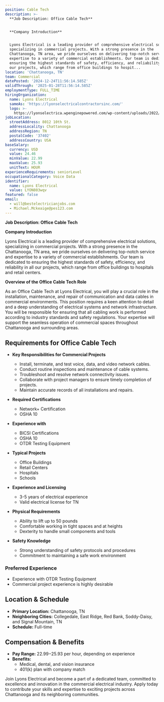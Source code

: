 ```yaml
---
position: Cable Tech
description: >-
  **Job Description: Office Cable Tech**


  **Company Introduction**


  Lyons Electrical is a leading provider of comprehensive electrical solutions,
  specializing in commercial projects. With a strong presence in the
  Chattanooga, TN area, we pride ourselves on delivering top-notch service and
  expertise to a variety of commercial establishments. Our team is dedicated to
  ensuring the highest standards of safety, efficiency, and reliability in all
  our projects, which range from office buildings to hospit...
location: 'Chattanooga, TN'
team: Commercial
datePosted: '2024-12-24T11:56:14.585Z'
validThrough: '2025-01-28T11:56:14.585Z'
employmentType: FULL_TIME
hiringOrganization:
  name: Lyons Electrical
  sameAs: 'https://lyonselectricalcontractorsinc.com/'
  logo: >-
    https://lyonselectrica.wpenginepowered.com/wp-content/uploads/2022/10/cropped-IMG_1061.jpg
jobLocation:
  streetAddress: 8012 10th St.
  addressLocality: Chattanooga
  addressRegion: TN
  postalCode: '37402'
  addressCountry: USA
baseSalary:
  currency: USD
  value: 24.46
  minValue: 22.99
  maxValue: 25.93
  unitText: HOUR
experienceRequirements: seniorLevel
occupationalCategory: Voice Data
identifier:
  name: Lyons Electrical
  value: LYON803wqv
featured: false
email:
  - will@bestelectricianjobs.com
  - Michael.Mckeaige@pes123.com
---
```




**Job Description: Office Cable Tech**

**Company Introduction**

Lyons Electrical is a leading provider of comprehensive electrical solutions, specializing in commercial projects. With a strong presence in the Chattanooga, TN area, we pride ourselves on delivering top-notch service and expertise to a variety of commercial establishments. Our team is dedicated to ensuring the highest standards of safety, efficiency, and reliability in all our projects, which range from office buildings to hospitals and retail centers.

**Overview of the Office Cable Tech Role**

As an Office Cable Tech at Lyons Electrical, you will play a crucial role in the installation, maintenance, and repair of communication and data cables in commercial environments. This position requires a keen attention to detail and a deep understanding of electrical systems and network infrastructure. You will be responsible for ensuring that all cabling work is performed according to industry standards and safety regulations. Your expertise will support the seamless operation of commercial spaces throughout Chattanooga and surrounding areas.

## Requirements for Office Cable Tech

- **Key Responsibilities for Commercial Projects**
  - Install, terminate, and test voice, data, and video network cables.
  - Conduct routine inspections and maintenance of cable systems.
  - Troubleshoot and resolve network connectivity issues.
  - Collaborate with project managers to ensure timely completion of projects.
  - Maintain accurate records of all installations and repairs.

- **Required Certifications**
  - Network+ Certification
  - OSHA 10

- **Experience with**
  - BICSI Certifications
  - OSHA 10
  - OTDR Testing Equipment

- **Typical Projects**
  - Office Buildings
  - Retail Centers
  - Hospitals
  - Schools

- **Experience and Licensing**
  - 3-5 years of electrical experience
  - Valid electrical license for TN

- **Physical Requirements**
  - Ability to lift up to 50 pounds
  - Comfortable working in tight spaces and at heights
  - Dexterity to handle small components and tools

- **Safety Knowledge**
  - Strong understanding of safety protocols and procedures
  - Commitment to maintaining a safe work environment

### Preferred Experience

- Experience with OTDR Testing Equipment
- Commercial project experience is highly desirable

## Location & Schedule

- **Primary Location:** Chattanooga, TN
- **Neighboring Cities:** Collegedale, East Ridge, Red Bank, Soddy-Daisy, and Signal Mountain, TN
- **Schedule:** Full-time

## Compensation & Benefits

- **Pay Range:** $22.99-$25.93 per hour, depending on experience
- **Benefits:**
  - Medical, dental, and vision insurance
  - 401(k) plan with company match

Join Lyons Electrical and become a part of a dedicated team, committed to excellence and innovation in the commercial electrical industry. Apply today to contribute your skills and expertise to exciting projects across Chattanooga and its neighboring communities.